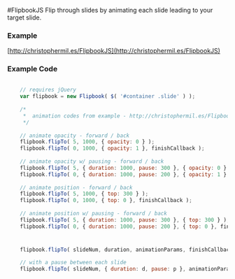 #FlipbookJS
Flip through slides by animating each slide leading to your target slide.

### Example
[http://christophermil.es/FlipbookJS](http://christophermil.es/FlipbookJS)

### Example Code
```javascript
	
	// requires jQuery
	var flipbook = new Flipbook( $( '#container .slide' ) );
	
	/*
	 * 	animation codes from example - http://christophermil.es/FlipbookJS
	 */
	
	// animate opacity - forward / back
	flipbook.flipTo( 5, 1000, { opacity: 0 } );
	flipbook.flipTo( 0, 1000, { opacity: 1 }, finishCallback );
	
	// animate opacity w/ pausing - forward / back
	flipbook.flipTo( 5, { duration: 1000, pause: 300 }, { opacity: 0 } );
	flipbook.flipTo( 0, { duration: 1000, pause: 200 }, { opacity: 1 }, finishCallback );
	
	// animate position - forward / back
	flipbook.flipTo( 5, 1000, { top: 300 } );
	flipbook.flipTo( 0, 1000, { top: 0 }, finishCallback );
	
	// animate position w/ pausing - forward / back
	flipbook.flipTo( 5, { duration: 1000, pause: 300 }, { top: 300 } );
	flipbook.flipTo( 0, { duration: 1000, pause: 200 }, { top: 0 }, finishCallback );
	
```

### 
```javascript
	flipbook.flipTo( slideNum, duration, animationParams, finishCallback );
	
	// with a pause between each slide
	flipbook.flipTo( slideNum, { duration: d, pause: p }, animationParams, finishCallback );
```
